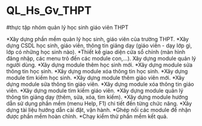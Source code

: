 # QL_Hs_Gv_THPT
#thực tập nhóm quản lý học sinh giáo viên THPT

 *Xây dựng phần mềm quản lý học sinh, giáo viên của trường THPT.
 *Xây dựng CSDL học sinh, giáo viên, thông tin giảng dạy (giáo viên - dạy lớp gì, lớp có những học sinh nào).
 *Thiết kế giao diện cửa sổ chính (màn hình đăng nhập, các menu trỏ đến các module con,…). Xây dựng module quản lý người dùng.
 *Xây dựng module thêm học sinh mới.
 *Xây dựng module sửa thông tin học sinh.
 *Xây dựng module xóa thông tin học sinh.
 *Xây dựng module tìm kiếm học sinh.
 *Xây dựng module thêm giáo viên mới.
 *Xây dựng module sửa thông tin giáo viên.
 *Xây dựng module xóa thông tin giáo viên.
 *Xây dựng module tìm kiếm giáo viên.
 *Xây dựng module quản lý thông tin giảng dạy (thêm, sửa, xóa, tìm kiếm).
 *Xây dựng module hướng dẫn sử dụng phần mềm (menu Help, F1) chi tiết đến từng chức năng.
 *Xây dựng tài liệu hướng dẫn cài đặt, vận hành.
 *Ghép nối các module để nhận được phần mềm hoàn chỉnh.
 *Chạy kiểm thử phần mềm kết quả.
